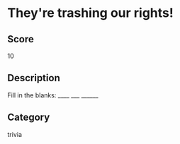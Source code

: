 # They're trashing our rights!

## Score
10

## Description
Fill in the blanks: ____ ___ ______

## Category
trivia
